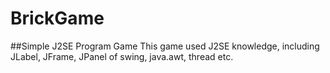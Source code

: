 # BrickGame
##Simple J2SE Program Game
This game used J2SE knowledge, including JLabel, JFrame, JPanel of swing, java.awt, thread etc.


